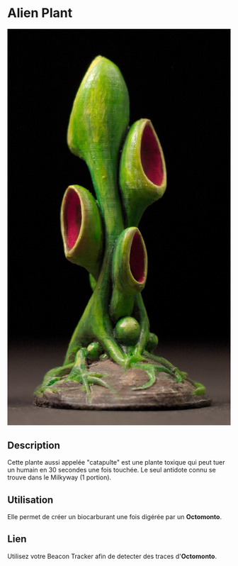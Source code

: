 # Alien Plant

![Plant](/plant.jpg)

## Description
Cette plante aussi appelée "catapulte" est une plante toxique qui peut tuer un humain en 30 secondes une fois touchée.
Le seul antidote connu se trouve dans le Milkyway (1 portion).

## Utilisation

Elle permet de créer un biocarburant une fois digérée par un **Octomonto**.

## Lien

Utilisez votre Beacon Tracker afin de detecter des traces d'**Octomonto**.
